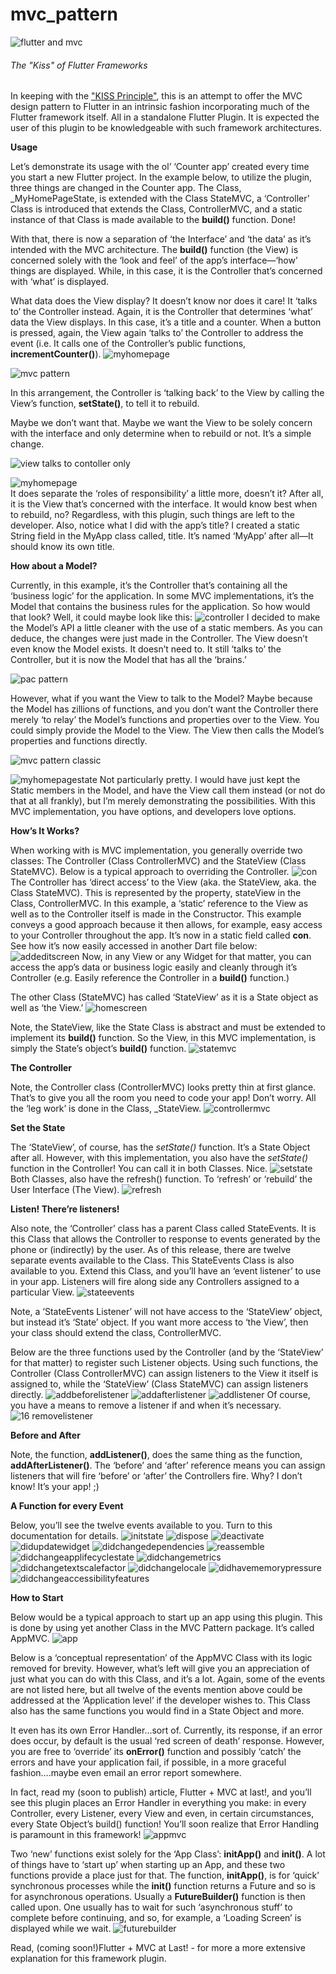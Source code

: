 mvc_pattern
===========

![flutter and mvc](https://user-images.githubusercontent.com/32497443/47087365-c9524f80-d1e9-11e8-85e5-6c8bbabb18cc.png)

###### The "Kiss" of Flutter Frameworks

In keeping with the ["KISS
Principle"](https://en.wikipedia.org/wiki/KISS_principle), this is an attempt to
offer the MVC design pattern to Flutter in an intrinsic fashion incorporating
much of the Flutter framework itself. All in a standalone Flutter Plugin. It is
expected the user of this plugin to be knowledgeable with such framework
architectures.

**Usage**

Let’s demonstrate its usage with the ol’ ‘Counter app’ created every time you
start a new Flutter project. In the example below, to utilize the plugin, three
things are changed in the Counter app. The Class, \_MyHomePageState, is extended
with the Class StateMVC, a ‘Controller’ Class is introduced that extends the
Class, ControllerMVC, and a static instance of that Class is made available to
the **build()** function. Done!

With that, there is now a separation of ‘the Interface’ and ‘the data’ as it’s
intended with the MVC architecture. The **build()** function (the View) is
concerned solely with the ‘look and feel’ of the app’s interface—‘how’ things
are displayed. While, in this case, it is the Controller that’s concerned with
‘what’ is displayed.

What data does the View display? It doesn’t know nor does it care! It ‘talks to’
the Controller instead. Again, it is the Controller that determines ‘what’ data
the View displays. In this case, it’s a title and a counter. When a button is
pressed, again, the View again ‘talks to’ the Controller to address the event
(i.e. It calls one of the Controller’s public functions,
**incrementCounter()**).
![myhomepage](https://user-images.githubusercontent.com/32497443/47087491-2221e800-d1ea-11e8-8304-681c5d1e5858.jpg)

![mvc pattern](https://user-images.githubusercontent.com/32497443/47087587-6614ed00-d1ea-11e8-8fc3-ced0ac6af12a.jpg)

In this arrangement, the Controller is ‘talking back’ to the View by calling the
View’s function, **setState()**, to tell it to rebuild.

Maybe we don’t want that. Maybe we want the View to be solely concern with the
interface and only determine when to rebuild or not. It’s a simple change.

![view talks to contoller only](https://user-images.githubusercontent.com/32497443/47087650-88a70600-d1ea-11e8-8212-b785485a3dee.jpg)

![myhomepage](https://user-images.githubusercontent.com/32497443/47087698-aa07f200-d1ea-11e8-8193-38fc3fca6976.jpg)  
It does separate the ‘roles of responsibility’ a little more, doesn’t it? After
all, it is the View that’s concerned with the interface. It would know best when
to rebuild, no? Regardless, with this plugin, such things are left to the
developer. Also, notice what I did with the app’s title? I created a static
String field in the MyApp class called, title. It’s named ‘MyApp’ after all—It
should know its own title.

**How about a Model?**

Currently, in this example, it’s the Controller that’s containing all the
‘business logic’ for the application. In some MVC implementations, it’s the
Model that contains the business rules for the application. So how would that
look? Well, it could maybe look like this:
![controller](https://user-images.githubusercontent.com/32497443/47087743-ca37b100-d1ea-11e8-9e38-92acea125668.jpg)
I decided to make the Model’s API a little cleaner with the use of a static
members. As you can deduce, the changes were just made in the Controller. The
View doesn’t even know the Model exists. It doesn’t need to. It still ‘talks to’
the Controller, but it is now the Model that has all the ‘brains.’

![pac pattern](https://camo.githubusercontent.com/a5b152ecc2f2b96b8019941a7382f47f4ac4c2b6/68747470733a2f2f692e696d6775722e636f6d2f723443317932382e706e67)

However, what if you want the View to talk to the Model? Maybe because the Model
has zillions of functions, and you don’t want the Controller there merely ‘to
relay’ the Model’s functions and properties over to the View. You could simply
provide the Model to the View. The View then calls the Model’s properties and
functions directly.

![mvc pattern classic](https://user-images.githubusercontent.com/32497443/47087797-ef2c2400-d1ea-11e8-8a90-41bbb6b07bf0.jpg)

![myhomepagestate](https://user-images.githubusercontent.com/32497443/47087832-0b2fc580-d1eb-11e8-8977-0c2bc206e8be.jpg)
Not particularly pretty. I would have just kept the Static members in the Model,
and have the View call them instead (or not do that at all frankly), but I’m
merely demonstrating the possibilities. With this MVC implementation, you have
options, and developers love options.

**How’s It Works?**

When working with is MVC implementation, you generally override two classes: The
Controller (Class ControllerMVC) and the StateView (Class StateMVC). Below is a
typical approach to overriding the Controller.
![con](https://user-images.githubusercontent.com/32497443/47087878-24387680-d1eb-11e8-820e-dd677a18a854.jpg)
The Controller has ‘direct access’ to the View (aka. the StateView, aka. the
Class StateMVC). This is represented by the property, stateView in the Class,
ControllerMVC. In this example, a ‘static’ reference to the View as well as to
the Controller itself is made in the Constructor. This example conveys a good
approach because it then allows, for example, easy access to your Controller
throughout the app. It’s now in a static field called **con**. See how it’s now
easily accessed in another Dart file below:
![addeditscreen](https://user-images.githubusercontent.com/32497443/47087913-3adecd80-d1eb-11e8-9a90-5c625d184503.jpg) 
Now, in any View or any Widget for that matter, you can access the app’s data or
business logic easily and cleanly through it’s Controller (e.g. Easily reference
the Controller in a **build()** function.)

The other Class (StateMVC) has called ‘StateView’ as it is a State object as
well as ‘the View.’
![homescreen](https://user-images.githubusercontent.com/32497443/47087951-58139c00-d1eb-11e8-93ec-95eb29e8cf24.jpg)

Note, the StateView, like the State Class is abstract and must be extended to
implement its **build()** function. So the View, in this MVC implementation, is
simply the State’s object’s **build()** function.
![statemvc](https://user-images.githubusercontent.com/32497443/47088002-78dbf180-d1eb-11e8-9ad4-c719678c381d.jpg)

**The Controller**

Note, the Controller class (ControllerMVC) looks pretty thin at first glance.
That’s to give you all the room you need to code your app! Don’t worry. All the
‘leg work’ is done in the Class, \_StateView.
![controllermvc](https://user-images.githubusercontent.com/32497443/47088047-901adf00-d1eb-11e8-8979-5d31db576ccd.jpg)

**Set the State**

The ‘StateView’, of course, has the *setState()* function. It’s a State Object
after all. However, with this implementation, you also have the *setState()*
function in the Controller! You can call it in both Classes. Nice.
![setstate](https://user-images.githubusercontent.com/32497443/47088112-b3de2500-d1eb-11e8-9bfa-f20df455ab02.jpg)
Both Classes, also have the refresh() function. To ‘refresh’ or ‘rebuild’ the User Interface (The View).
![refresh](https://user-images.githubusercontent.com/32497443/47088148-cc4e3f80-d1eb-11e8-9e02-0ea71528bb8b.jpg)

**Listen! There’re listeners!**

Also note, the ‘Controller’ class has a parent Class called StateEvents. It is
this Class that allows the Controller to response to events generated by the
phone or (indirectly) by the user. As of this release, there are twelve separate
events available to the Class. This StateEvents Class is also available to you.
Extend this Class, and you’ll have an ‘event listener’ to use in your app.
Listeners will fire along side any Controllers assigned to a particular View.
![stateevents](https://user-images.githubusercontent.com/32497443/47088204-eab43b00-d1eb-11e8-9dae-2c782284c7ec.jpg)

Note, a ‘StateEvents Listener’ will not have access to the ‘StateView’ object,
but instead it’s ‘State’ object. If you want more access to ‘the View’, then
your class should extend the class, ControllerMVC.

Below are the three functions used by the Controller (and by the ‘StateView’ for
that matter) to register such Listener objects. Using such functions, the
Controller (Class ControllerMVC) can assign listeners to the View it itself is
assigned to, while the ‘StateView’ (Class StateMVC) can assign listeners
directly.
![addbeforelistener](https://user-images.githubusercontent.com/32497443/47088245-00c1fb80-d1ec-11e8-91a0-44484f5b46d3.jpg)
![addafterlistener](https://user-images.githubusercontent.com/32497443/47088404-6dd59100-d1ec-11e8-8e59-841cedc902e3.jpg)
![addlistener](https://user-images.githubusercontent.com/32497443/47088422-7a59e980-d1ec-11e8-803d-0785d0d30474.jpg)
Of course, you have a means to remove a listener if and when it’s necessary.
![16 removelistener](https://user-images.githubusercontent.com/32497443/47088465-93fb3100-d1ec-11e8-8bb1-0e09e22bbf4d.jpg)

**Before and After**

Note, the function, **addListener()**, does the same thing as the function,
**addAfterListener()**. The ‘before’ and ‘after’ reference means you can assign
listeners that will fire ‘before’ or ‘after’ the Controllers fire. Why? I don’t
know! It’s your app! ;)

**A Function for every Event**

Below, you’ll see the twelve events available to you. Turn to this documentation
for details.
![initstate](https://user-images.githubusercontent.com/32497443/47088498-a5dcd400-d1ec-11e8-9d02-60fdef9501d2.jpg)
![dispose](https://user-images.githubusercontent.com/32497443/47088532-bb51fe00-d1ec-11e8-90e9-070d7a3300b2.jpg) 
![deactivate](https://user-images.githubusercontent.com/32497443/47088595-dcb2ea00-d1ec-11e8-9c15-bcf7e5096562.jpg)
![didupdatewidget](https://user-images.githubusercontent.com/32497443/47088622-eb999c80-d1ec-11e8-8ebf-402fa510bf95.jpg)
![didchangedependencies](https://user-images.githubusercontent.com/32497443/47088641-f8b68b80-d1ec-11e8-9c0e-7f69de145cfd.jpg)
![reassemble](https://user-images.githubusercontent.com/32497443/47088713-1a177780-d1ed-11e8-97f1-85c4bc3362e5.jpg)
![didchangeapplifecyclestate](https://user-images.githubusercontent.com/32497443/47088734-2996c080-d1ed-11e8-9e59-4d57126e99e9.jpg)
![didchangemetrics](https://user-images.githubusercontent.com/32497443/47088761-36b3af80-d1ed-11e8-8c3a-8791addd67d3.jpg)
![didchangetextscalefactor](https://user-images.githubusercontent.com/32497443/47088779-46cb8f00-d1ed-11e8-9465-7dc65eb53267.jpg)
![didchangelocale](https://user-images.githubusercontent.com/32497443/47088802-521eba80-d1ed-11e8-99c1-23852f8c5407.jpg)
![didhavememorypressure](https://user-images.githubusercontent.com/32497443/47088825-5ea31300-d1ed-11e8-9fb0-7a48ab9e8779.jpg)
![didchangeaccessibilityfeatures](https://user-images.githubusercontent.com/32497443/47088842-68c51180-d1ed-11e8-8522-7832c998c48b.jpg)

**How to Start**

Below would be a typical approach to start up an app using this plugin. This is
done by using yet another Class in the MVC Pattern package. It’s called AppMVC.
![app](https://user-images.githubusercontent.com/32497443/47088888-83978600-d1ed-11e8-9e00-6127d72aad13.jpg)

Below is a ‘conceptual representation’ of the AppMVC Class with its logic
removed for brevity. However, what’s left will give you an appreciation of just
what you can do with this Class, and it’s a lot. Again, some of the events are
not listed here, but all twelve of the events mention above could be addressed
at the ‘Application level’ if the developer wishes to. This Class also has the
same functions you would find in a State Object and more.

It even has its own Error Handler…sort of. Currently, its response, if an error
does occur, by default is the usual ‘red screen of death’ response. However, you
are free to ‘override’ its **onError()** function and possibly ‘catch’ the
errors and have your application fail, if possible, in a more graceful
fashion….maybe even email an error report somewhere.

In fact, read my (soon to publish) article, Flutter + MVC at last!, and you’ll
see this plugin places an Error Handler in everything you make: in every
Controller, every Listener, every View and even, in certain circumstances, every
State Object’s build() function! You’ll soon realize that Error Handling is
paramount in this framework!
![appmvc](https://user-images.githubusercontent.com/32497443/47093615-96af5380-d1f7-11e8-8d8e-f36ae1c67a25.jpg)

Two ‘new’ functions exist solely for the ‘App Class’: **initApp()** and
**init()**. A lot of things have to ‘start up’ when starting up an App, and
these two functions provide a place just for that. The function, **initApp()**,
is for ‘quick’ synchronous processes while the **init()** function returns a
Future and so is for asynchronous operations. Usually a **FutureBuilder()**
function is then called upon. One usually has to wait for such ‘asynchronous
stuff’ to complete before continuing, and so, for example, a ‘Loading Screen’ is
displayed while we wait.
![futurebuilder](https://user-images.githubusercontent.com/32497443/47088920-a0cc5480-d1ed-11e8-8e87-b4e8e46042b0.jpg)

Read, (coming soon!)Flutter + MVC at Last! - for more a more extensive explanation for this
framework plugin.

